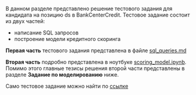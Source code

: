 В данном разделе представлено решение тестового задания для кандидата на позицию ds в BankCenterCredit. Тестовое задание состоит из двух частей:
- написание SQL запросов
- построение модели кредитного скоринга

**Первая часть** тестового задания представлена в файле [sql_queries.md](sql_queries.md)

**Вторая часть** подробно представлена в ноутбуке [scoring_model.ipynb](scoring_model.ipynb). Помимо этого главные тезисы решения второй части представлены в разделе **Задание по моделированию** ниже.

Само тестовое задание можно найти по [ссылке](data/%D0%97%D0%B0%D0%B4%D0%B0%D1%87%D0%B8%20%D0%B4%D0%BB%D1%8F%20%D0%BA%D0%B0%D0%BD%D0%B4%D0%B8%D0%B4%D0%B0%D1%82%D0%BE%D0%B2.xlsx)